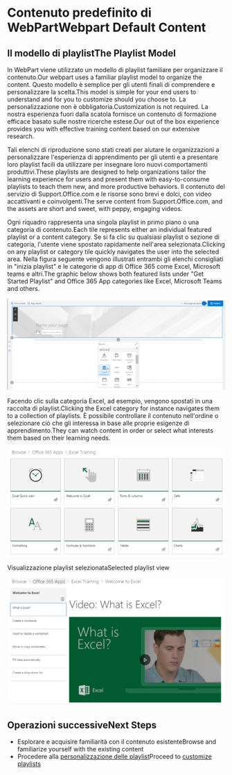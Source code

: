 # <a name="webpart-default-content"></a><span data-ttu-id="1806b-101">Contenuto predefinito di WebPart</span><span class="sxs-lookup"><span data-stu-id="1806b-101">Webpart Default Content</span></span>

## <a name="the-playlist-model"></a><span data-ttu-id="1806b-102">Il modello di playlist</span><span class="sxs-lookup"><span data-stu-id="1806b-102">The Playlist Model</span></span>

<span data-ttu-id="1806b-103">In WebPart viene utilizzato un modello di playlist familiare per organizzare il contenuto.</span><span class="sxs-lookup"><span data-stu-id="1806b-103">Our webpart uses a familiar playlist model to organize the content.</span></span>  <span data-ttu-id="1806b-104">Questo modello è semplice per gli utenti finali di comprendere e personalizzare la scelta.</span><span class="sxs-lookup"><span data-stu-id="1806b-104">This model is simple for your end users to understand and for you to customize should you choose to.</span></span>  <span data-ttu-id="1806b-105">La personalizzazione non è obbligatoria.</span><span class="sxs-lookup"><span data-stu-id="1806b-105">Customization is not required.</span></span>  <span data-ttu-id="1806b-106">La nostra esperienza fuori dalla scatola fornisce un contenuto di formazione efficace basato sulle nostre ricerche estese.</span><span class="sxs-lookup"><span data-stu-id="1806b-106">Our out of the box experience provides you with effective training content based on our extensive research.</span></span>

<span data-ttu-id="1806b-107">Tali elenchi di riproduzione sono stati creati per aiutare le organizzazioni a personalizzare l'esperienza di apprendimento per gli utenti e a presentare loro playlist facili da utilizzare per insegnare loro nuovi comportamenti produttivi.</span><span class="sxs-lookup"><span data-stu-id="1806b-107">These playlists are designed to help organizations tailor the learning experience for users and present them with easy-to-consume playlists to teach them new, and more productive behaviors.</span></span> <span data-ttu-id="1806b-108">Il contenuto del servizio di Support.Office.com e le risorse sono brevi e dolci, con video accattivanti e coinvolgenti.</span><span class="sxs-lookup"><span data-stu-id="1806b-108">The serve content from Support.Office.com, and the assets are short and sweet, with peppy, engaging videos.</span></span> 

<span data-ttu-id="1806b-109">Ogni riquadro rappresenta una singola playlist in primo piano o una categoria di contenuto.</span><span class="sxs-lookup"><span data-stu-id="1806b-109">Each tile represents either an individual featured playlist or a content category.</span></span> <span data-ttu-id="1806b-110">Se si fa clic su qualsiasi playlist o sezione di categoria, l'utente viene spostato rapidamente nell'area selezionata.</span><span class="sxs-lookup"><span data-stu-id="1806b-110">Clicking on any playlist or category tile quickly navigates the user into the selected area.</span></span> <span data-ttu-id="1806b-111">Nella figura seguente vengono illustrati entrambi gli elenchi consigliati in "inizia playlist" e le categorie di app di Office 365 come Excel, Microsoft teams e altri.</span><span class="sxs-lookup"><span data-stu-id="1806b-111">The graphic below shows both featured lists under "Get Started Playlist" and Office 365 App categories like Excel, Microsoft Teams and others.</span></span> 

![Visualizzazione predefinita di WebPart](media/clo365addwebpart.png)

<span data-ttu-id="1806b-113">Facendo clic sulla categoria Excel, ad esempio, vengono spostati in una raccolta di playlist.</span><span class="sxs-lookup"><span data-stu-id="1806b-113">Clicking the Excel category for instance navigates them to a collection of playlists.</span></span>  <span data-ttu-id="1806b-114">È possibile controllare il contenuto nell'ordine o selezionare ciò che gli interessa in base alle proprie esigenze di apprendimento.</span><span class="sxs-lookup"><span data-stu-id="1806b-114">They can watch content in order or select what interests them based on their learning needs.</span></span> 

![Playlist WebPart](media/clo365exceltraining.png)

<span data-ttu-id="1806b-116">Visualizzazione playlist selezionata</span><span class="sxs-lookup"><span data-stu-id="1806b-116">Selected playlist view</span></span>

![Playlist di Excel](media/clo365excelplaylist.png)

## <a name="next-steps"></a><span data-ttu-id="1806b-118">Operazioni successive</span><span class="sxs-lookup"><span data-stu-id="1806b-118">Next Steps</span></span>

- <span data-ttu-id="1806b-119">Esplorare e acquisire familiarità con il contenuto esistente</span><span class="sxs-lookup"><span data-stu-id="1806b-119">Browse and familiarize yourself with the existing content</span></span>
- <span data-ttu-id="1806b-120">Procedere alla [personalizzazione delle playlist](customplaylists.md)</span><span class="sxs-lookup"><span data-stu-id="1806b-120">Proceed to [customize playlists](customplaylists.md)</span></span>